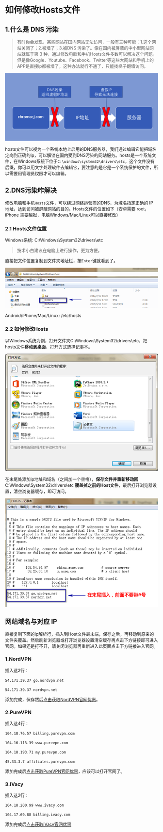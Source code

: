 
# 如何修改Hosts文件

## 1.什么是 DNS 污染

>有时你会发现，某些网站在国内网站无法访问，一般有三种可能：1.这个网站关闭了；2.被墙了；3.被DNS 污染了。像在国内被屏蔽的中小型网站网站就属于第 3 种，通过修改电脑和手机Hosts文件多数可以解决这个问题。但是像Google、Youtube、Facebook、Twitter等这些大网站和手机上的APP是直接ip都被墙了，这种办法就行不通了，只能找梯子翻墙访问。

[![dns-wuran](dns-wuran.png)](#1%E4%BB%80%E4%B9%88%E6%98%AF-dns-%E6%B1%A1%E6%9F%93)

hosts文件可以视为一个系统本地上启用的DNS服务器，我们通过编辑它能把域名定向到正确的ip，可以解锁在国内受到DNS污染的网站服务。hosts是一个系统文件，在Windows系统下位于`C:\windows\system32\drivers\etc`，这个文件没有后缀，你可以用文字处理软件去编辑它，要注意的是它是一个系统保护的文件，所以需要用管理员权限才可以编辑。

## 2.DNS污染咋解决

修改电脑和手机`Hosts`文件，可以绕过网络运营商的DNS，为域名指定正确的 IP 地址，达到访问被屏蔽网站的目的。Hosts文件的位置如下（安卓需要 root，iPhone 需要越狱，电脑Windows/Mac/Linux可以直接修改）

### 2.1 Hosts文件位置

Windows系统: C:\Windows\System32\drivers\etc

>技术小白建议在电脑上进行操作，更为方便。

直接把文件位置复制到文件夹地址栏，按`Enter`键就看到了。

[![hosts](hosts.png)](#21-hosts文件位置)

Android/iPhone/Mac/Linux: /etc/hosts

### 2.2 如何修改Hosts

以Windows系统为例，打开文件夹C:\Windows\System32\drivers\etc，把 hosts文件**移动到桌面**，打开方式选择记事本。

[![hosts](hosts-open.png)](#22-如何修改hosts)

在末尾处添加ip地址和域名（之间加一个空格），**保存文件并重新移动回** C:\Windows\System32\drivers\etc **覆盖掉之前的Host文件**，最后打开浏览器设置，清空浏览器缓存，即可访问。

[![](hosts-edit.png)](#22-如何修改hosts)

## 网站域名与对应 IP

直接复制下面的ip解析行，插入到Host文件最末端，保存之后，再移动到原来的文件夹覆盖。然后刷新浏览器或打开浏览器设置清空缓存再点击下方链接即可进入官网。如果还是打不开，请关闭浏览器再重新进入此页面点击下方链接进入官网。

### 1.NordVPN

插入这2行：

`54.171.39.37 go.nordvpn.net`

`54.171.39.37 nordvpn.net`

添加完成，保存然后[点击获取NordVPN官网优惠](https://go.nordvpn.net/aff_c?offer_id=177&aff_id=6186&url_id=631)。

### 2.PureVPN

插入这4行：

`104.18.76.57 billing.purevpn.com`

`104.16.113.39 www.purevpn.com`

`104.18.193.71 my.purevpn.com`

`45.33.3.7 affiliates.purevpn.com`

添加完成后[点击获取PureVPN官网优惠](https://billing.purevpn.com/aff.php?aff=32147)，应该可以打开官网了。

### 3.IVacy

插入这2行：

`104.18.200.99 www.ivacy.com`

`104.17.69.88 billing.ivacy.com`

添加完成后[点击获取IVacy官网优惠](https://billing.ivacy.com/page/91435)
